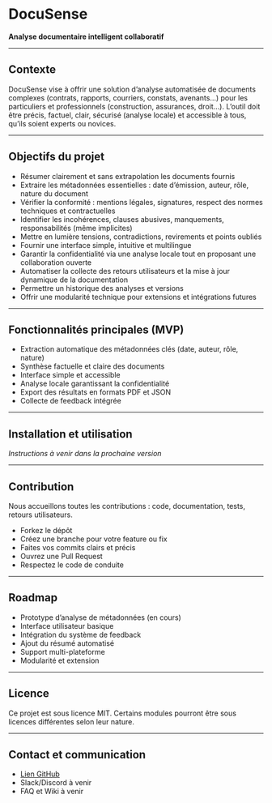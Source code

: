 # DocuSense

**Analyse documentaire intelligent collaboratif**

---

## Contexte

DocuSense vise à offrir une solution d’analyse automatisée de documents complexes (contrats, rapports, courriers, constats, avenants…) pour les particuliers et professionnels (construction, assurances, droit…). L’outil doit être précis, factuel, clair, sécurisé (analyse locale) et accessible à tous, qu’ils soient experts ou novices.

---

## Objectifs du projet

- Résumer clairement et sans extrapolation les documents fournis  
- Extraire les métadonnées essentielles : date d’émission, auteur, rôle, nature du document  
- Vérifier la conformité : mentions légales, signatures, respect des normes techniques et contractuelles  
- Identifier les incohérences, clauses abusives, manquements, responsabilités (même implicites)  
- Mettre en lumière tensions, contradictions, revirements et points oubliés  
- Fournir une interface simple, intuitive et multilingue  
- Garantir la confidentialité via une analyse locale tout en proposant une collaboration ouverte  
- Automatiser la collecte des retours utilisateurs et la mise à jour dynamique de la documentation  
- Permettre un historique des analyses et versions  
- Offrir une modularité technique pour extensions et intégrations futures  

---

## Fonctionnalités principales (MVP)

- Extraction automatique des métadonnées clés (date, auteur, rôle, nature)  
- Synthèse factuelle et claire des documents  
- Interface simple et accessible  
- Analyse locale garantissant la confidentialité  
- Export des résultats en formats PDF et JSON  
- Collecte de feedback intégrée  

---

## Installation et utilisation

*Instructions à venir dans la prochaine version*  

---

## Contribution

Nous accueillons toutes les contributions : code, documentation, tests, retours utilisateurs.  

- Forkez le dépôt  
- Créez une branche pour votre feature ou fix  
- Faites vos commits clairs et précis  
- Ouvrez une Pull Request  
- Respectez le code de conduite  

---

## Roadmap

- Prototype d’analyse de métadonnées (en cours)  
- Interface utilisateur basique  
- Intégration du système de feedback  
- Ajout du résumé automatisé  
- Support multi-plateforme  
- Modularité et extension  

---

## Licence

Ce projet est sous licence MIT. Certains modules pourront être sous licences différentes selon leur nature.

---

## Contact et communication

- [Lien GitHub](#)  
- Slack/Discord à venir  
- FAQ et Wiki à venir